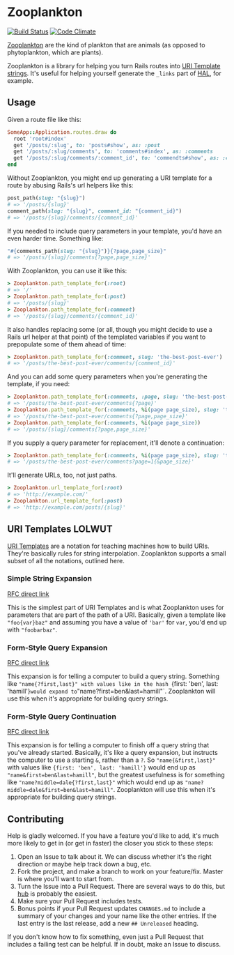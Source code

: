 # Zooplankton

[![Build Status](https://travis-ci.org/benhamill/zooplankton.png)](https://travis-ci.org/benhamill/zooplankton)
[![Code Climate](https://codeclimate.com/github/benhamill/zooplankton.png)](https://codeclimate.com/github/benhamill/zooplankton)

[Zooplankton](http://en.wikipedia.org/wiki/Zooplankton) are the kind of
plankton that are animals (as opposed to phytoplankton, which are plants).

Zooplankton is a library for helping you turn Rails routes into [URI Template
strings](#uri-templates-lolwut). It's useful for helping yourself generate the
`_links` part of [HAL](http://stateless.co/hal_specification.html), for example.

## Usage

Given a route file like this:

```ruby
SomeApp::Application.routes.draw do
  root 'root#index'
  get '/posts/:slug', to: 'posts#show', as: :post
  get '/posts/:slug/comments', to: 'comments#index', as: :comments
  get '/posts/:slug/comments/:comment_id', to: 'commendts#show', as: :comment
end
```

Without Zooplankton, you might end up generating a URI template for a route by
abusing Rails's url helpers like this:

```ruby
post_path(slug: "{slug}")
# => '/posts/{slug}'
comment_path(slug: "{slug}", comment_id: "{comment_id}")
# => '/posts/{slug}/comments/{comment_id}'
```

If you needed to include query parameters in your template, you'd have an even
harder time. Something like:

```ruby
"#{comments_path(slug: "{slug}")}{?page,page_size}"
# => '/posts/{slug}/comments{?page,page_size}'
```

With Zooplankton, you can use it like this:

```ruby
> Zooplankton.path_template_for(:root)
# => '/'
> Zooplankton.path_template_for(:post)
# => '/posts/{slug}'
> Zooplankton.path_template_for(:comment)
# => '/posts/{slug}/comments/{comment_id}'
```

It also handles replacing some (or all, though you might decide to use a Rails
url helper at that point) of the templated variables if you want to prepopulate
some of them ahead of time:

``` ruby
> Zooplankton.path_template_for(:comment, slug: 'the-best-post-ever')
# => '/posts/the-best-post-ever/comments/{comment_id}'
```

And you can add some query parameters when you're generating the template, if
you need:

``` ruby
> Zooplankton.path_template_for(:comments, :page, slug: 'the-best-post-ever')
# => '/posts/the-best-post-ever/comments{?page}'
> Zooplankton.path_template_for(:comments, %i(page page_size), slug: 'the-best-post-ever')
# => '/posts/the-best-post-ever/comments{?page,page_size}'
> Zooplankton.path_template_for(:comments, %i(page page_size))
# => '/posts/{slug}/comments{?page,page_size}'
```

If you supply a query parameter for replacement, it'll denote a continuation:

``` ruby
> Zooplankton.path_template_for(:comments, %i(page page_size), slug: 'the-best-post-ever', page: 1)
# => '/posts/the-best-post-ever/comments?page=1{&page_size}'
```

It'll generate URLs, too, not just paths.

``` ruby
> Zooplankton.url_template_for(:root)
# => 'http://example.com/'
> Zooplankton.url_template_for(:post)
# => 'http://example.com/posts/{slug}'
```

## URI Templates LOLWUT

[URI Templates](http://tools.ietf.org/html/rfc6570) are a notation for teaching
machines how to build URIs. They're basically rules for string interpolation.
Zooplankton supports a small subset of all the notations, outlined here.

### Simple String Expansion

[RFC direct link](http://tools.ietf.org/html/rfc6570#section-3.2.2)

This is the simplest part of URI Templates and is what Zooplankton uses for
parameters that are part of the path of a URI. Basically, given a template like
`"foo{var}baz"` and assuming you have a value of `'bar'` for `var`, you'd end up
with `"foobarbaz"`.

### Form-Style Query Expansion

[RFC direct link](http://tools.ietf.org/html/rfc6570#section-3.2.8)

This expansion is for telling a computer to build a query string. Something like
`"name{?first,last}" with values like in the hash `{first: 'ben', last:
'hamill'}` would expand to `"name?first=ben&last=hamill"`. Zooplankton will use
this when it's appropriate for building query strings.

### Form-Style Query Continuation

[RFC direct link](http://tools.ietf.org/html/rfc6570#section-3.2.9)

This expansion is for telling a computer to finish off a query string that
you've already started. Basically, it's like a query expansion, but instructs
the computer to use a starting `&`, rather than a `?`. So `"name{&first,last}"`
with values like `{first: 'ben', last: 'hamill'}` would end up as
`"name&first=ben&last=hamill"`, but the greatest usefulness is for something
like `"name?middle=dale{?first,last}"` which would end up as
`"name?middle=dale&first=ben&last=hamill"`. Zooplankton will use this when it's
appropriate for building query strings.


## Contributing

Help is gladly welcomed. If you have a feature you'd like to add, it's much more
likely to get in (or get in faster) the closer you stick to these steps:

1. Open an Issue to talk about it. We can discuss whether it's the right
   direction or maybe help track down a bug, etc.
1. Fork the project, and make a branch to work on your feature/fix. Master is
   where you'll want to start from.
1. Turn the Issue into a Pull Request. There are several ways to do this, but
   [hub](https://github.com/defunkt/hub) is probably the easiest.
1. Make sure your Pull Request includes tests.
1. Bonus points if your Pull Request updates `CHANGES.md` to include a summary
   of your changes and your name like the other entries. If the last entry is
   the last release, add a new `## Unreleased` heading.

If you don't know how to fix something, even just a Pull Request that includes a
failing test can be helpful. If in doubt, make an Issue to discuss.
